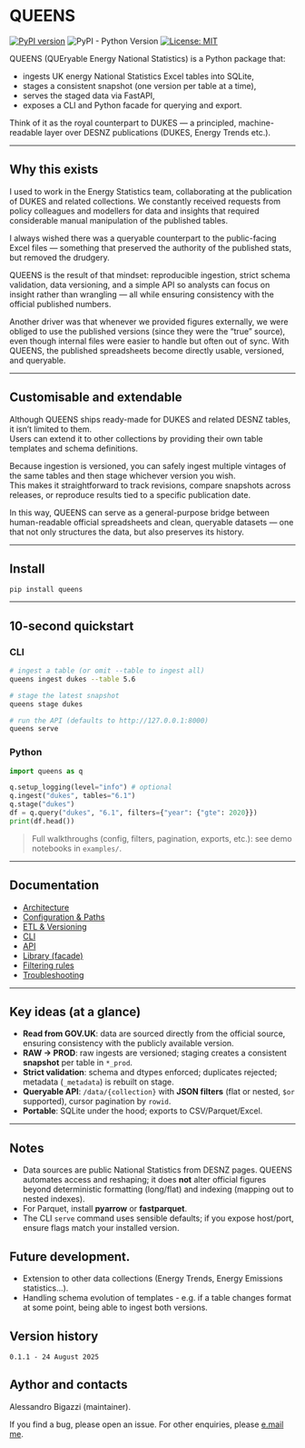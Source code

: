 # QUEENS  

[![PyPI version](https://img.shields.io/pypi/v/queens.svg)](https://pypi.org/project/queens/)
![PyPI - Python Version](https://img.shields.io/pypi/pyversions/queens.svg)
[![License: MIT](https://img.shields.io/badge/License-MIT-yellow.svg)](LICENSE)

QUEENS (QUEryable Energy National Statistics) is a Python package that:  

- ingests UK energy National Statistics Excel tables into SQLite,  
- stages a consistent snapshot (one version per table at a time),  
- serves the staged data via FastAPI,  
- exposes a CLI and Python facade for querying and export.  

Think of it as the royal counterpart to DUKES — a principled, machine-readable layer over DESNZ publications (DUKES, Energy Trends etc.).  

---

## Why this exists  

I used to work in the Energy Statistics team, collaborating at the publication of DUKES and related collections. We constantly received requests from policy colleagues and modellers for data and insights that required considerable manual manipulation of the published tables.  

I always wished there was a queryable counterpart to the public-facing Excel files — something that preserved the authority of the published stats, but removed the drudgery.  

QUEENS is the result of that mindset: reproducible ingestion, strict schema validation, data versioning, and a simple API so analysts can focus on insight rather than wrangling — all while ensuring consistency with the official published numbers.  

Another driver was that whenever we provided figures externally, we were obliged to use the published versions (since they were the “true” source), even though internal files were easier to handle but often out of sync. With QUEENS, the published spreadsheets become directly usable, versioned, and queryable.  

---

## Customisable and extendable  

Although QUEENS ships ready-made for DUKES and related DESNZ tables, it isn’t limited to them.  
Users can extend it to other collections by providing their own table templates and schema definitions.  

Because ingestion is versioned, you can safely ingest multiple vintages of the same tables and then stage whichever version you wish.  
This makes it straightforward to track revisions, compare snapshots across releases, or reproduce results tied to a specific publication date.  

In this way, QUEENS can serve as a general-purpose bridge between human-readable official spreadsheets and clean, queryable datasets — one that not only structures the data, but also preserves its history.  

---

## Install

```
pip install queens
```

---

## 10-second quickstart

### CLI
```bash
# ingest a table (or omit --table to ingest all)
queens ingest dukes --table 5.6

# stage the latest snapshot
queens stage dukes

# run the API (defaults to http://127.0.0.1:8000)
queens serve
```

### Python
```python
import queens as q

q.setup_logging(level="info") # optional
q.ingest("dukes", tables="6.1")
q.stage("dukes")
df = q.query("dukes", "6.1", filters={"year": {"gte": 2020}})
print(df.head())
```

> Full walkthroughs (config, filters, pagination, exports, etc.): see demo notebooks in `examples/`.

---

## Documentation

- [Architecture](docs/architecture.md)
- [Configuration & Paths](docs/configuration.md)
- [ETL & Versioning](docs/versioning.md)
- [CLI](docs/cli.md)
- [API](docs/api.md)
- [Library (facade)](docs/library.md)
- [Filtering rules](docs/filters.md)
- [Troubleshooting](docs/troubleshooting.md)

---

## Key ideas (at a glance)

- **Read from GOV.UK**: data are sourced directly from the official source, ensuring consistency with the publicly available version.
- **RAW → PROD**: raw ingests are versioned; staging creates a consistent **snapshot** per table in `*_prod`.
- **Strict validation**: schema and dtypes enforced; duplicates rejected; metadata (`_metadata`) is rebuilt on stage.
- **Queryable API**: `/data/{collection}` with **JSON filters** (flat or nested, `$or` supported), cursor pagination by `rowid`.
- **Portable**: SQLite under the hood; exports to CSV/Parquet/Excel.

---

## Notes

- Data sources are public National Statistics from DESNZ pages. QUEENS automates access and reshaping; it does **not** alter official figures beyond deterministic formatting (long/flat) and indexing (mapping out to nested indexes).
- For Parquet, install **pyarrow** or **fastparquet**.
- The CLI `serve` command uses sensible defaults; if you expose host/port, ensure flags match your installed version.

## Future development.
- Extension to other data collections (Energy Trends, Energy Emissions statistics...).
- Handling schema evolution of templates - e.g. if a table changes format at some point, being able to ingest both versions.

## Version history
```
0.1.1 - 24 August 2025
```

## Aythor and contacts
Alessandro Bigazzi (maintainer).

If you find a bug, please open an issue. 
For other enquiries, please [e.mail me](alessandro.bigazzi@aol.com).
